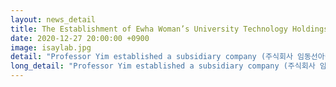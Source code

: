 ```yaml
---
layout: news_detail
title: The Establishment of Ewha Woman’s University Technology Holdings Subsidiary Company
date: 2020-12-27 20:00:00 +0900
image: isaylab.jpg
detail: "Professor Yim established a subsidiary company (주식회사 임동선아이세이언어연구소, I Say Lab in English) on November 25th, 2020. I Say Lab is..."
long_detail: "Professor Yim established a subsidiary company (주식회사 임동선아이세이언어연구소, I Say Lab in English) on November 25th, 2020. I Say Lab is a social venture based on patented child language development assessment and treatment education service technology. Technology transfer agreement ceremony with Ewha technology holdings was held on December 10th, 2020 and I Say Lab began as a technology-based company. Targeting bilingual children and children with communication disabilities, I Say Lab is planning to develop a new platform for online language therapy education services, with automated language development screening, evaluation of language processing ability, evaluation of spontaneous speech using STT technology, and parent and professional training."
---
```


